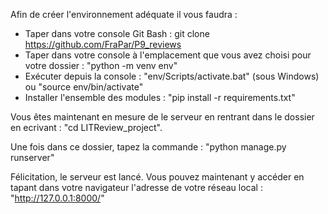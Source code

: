 Afin de créer l'environnement adéquate il vous faudra :

- Taper dans votre console Git Bash : git clone https://github.com/FraPar/P9_reviews
- Taper dans votre console à l'emplacement que vous avez choisi pour votre dossier : "python -m venv env"
- Exécuter depuis la console : "env/Scripts/activate.bat" (sous Windows) ou "source env/bin/activate"
- Installer l'ensemble des modules : "pip install -r requirements.txt"

Vous êtes maintenant en mesure de le serveur en rentrant dans le dossier en ecrivant : "cd LITReview_project".

Une fois dans ce dossier, tapez la commande : "python manage.py runserver"

Félicitation, le serveur est lancé. Vous pouvez maintenant y accéder en tapant dans votre navigateur l'adresse de votre réseau local : "http://127.0.0.1:8000/"